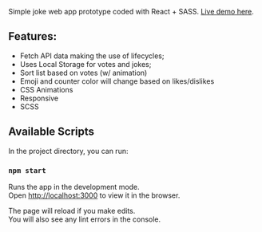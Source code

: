 Simple joke web app prototype coded with React + SASS. [Live demo here](http://localhost:3000).

## Features:

- Fetch API data making the use of lifecycles;
- Uses Local Storage for votes and jokes;
- Sort list based on votes (w/ animation)
- Emoji and counter color will change based on likes/dislikes
- CSS Animations
- Responsive
- SCSS

## Available Scripts

In the project directory, you can run:

### `npm start`

Runs the app in the development mode.<br>
Open [http://localhost:3000](http://localhost:3000) to view it in the browser.

The page will reload if you make edits.<br>
You will also see any lint errors in the console.
